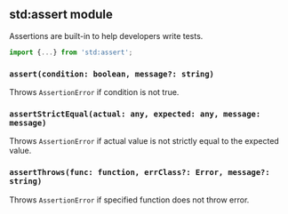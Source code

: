 ## std:assert module

Assertions are built-in to help developers write tests.

```js
import {...} from 'std:assert';
```

### `assert(condition: boolean, message?: string)`

Throws `AssertionError` if condition is not true.

### `assertStrictEqual(actual: any, expected: any, message: message)`

Throws `AssertionError` if actual value is not strictly equal to the expected value.

### `assertThrows(func: function, errClass?: Error, message?: string)`

Throws `AssertionError` if specified function does not throw error.
